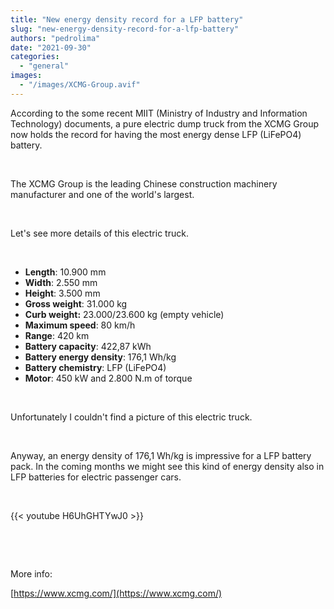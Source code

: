 ```yaml
---
title: "New energy density record for a LFP battery"
slug: "new-energy-density-record-for-a-lfp-battery"
authors: "pedrolima"
date: "2021-09-30"
categories: 
  - "general"
images: 
  - "/images/XCMG-Group.avif"
---
```


According to the some recent MIIT (Ministry of Industry and Information Technology) documents, a pure electric dump truck from the XCMG Group now holds the record for having the most energy dense LFP (LiFePO4) battery.

 

The XCMG Group is the leading Chinese construction machinery manufacturer and one of the world's largest.

 

Let's see more details of this electric truck.

 

- **Length**: 10.900 mm
- **Width**: 2.550 mm
- **Height**: 3.500 mm
- **Gross weight**: 31.000 kg
- **Curb weight:** 23.000/23.600 kg (empty vehicle)
- **Maximum speed**: 80 km/h
- **Range**: 420 km
- **Battery capacity**: 422,87 kWh
- **Battery energy density**: 176,1 Wh/kg
- **Battery chemistry**: LFP (LiFePO4)
- **Motor**: 450 kW and 2.800 N.m of torque

 

Unfortunately I couldn't find a picture of this electric truck.

 

Anyway, an energy density of 176,1 Wh/kg is impressive for a LFP battery pack. In the coming months we might see this kind of energy density also in LFP batteries for electric passenger cars.

 

{{< youtube H6UhGHTYwJ0 >}}

 

 

More info:

[https://www.xcmg.com/](https://www.xcmg.com/)
